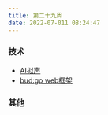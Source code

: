 ```yaml
---
title: 第二十九周
date: 2022-07-011 08:24:47
---
```


### 技术
- [AI拟声](https://github.com/babysor/MockingBird)
- [bud:go web框架](https://github.com/livebud/bud)

### 其他